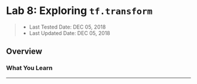 # Lab 8: Exploring `tf.transform`

> * Last Tested Date: DEC 05, 2018
> * Last Updated Date: DEC 05, 2018

## Overview


### What You Learn



---